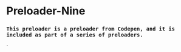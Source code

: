 # Preloader-Nine
### `This preloader is a preloader from Codepen, and it is included as part of a series of preloaders.`
`